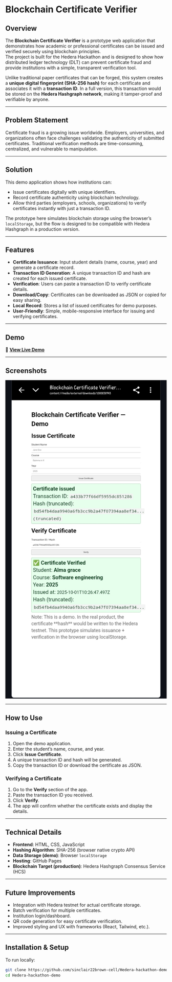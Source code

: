 # Blockchain Certificate Verifier  

## Overview  
The **Blockchain Certificate Verifier** is a prototype web application that demonstrates how academic or professional certificates can be issued and verified securely using blockchain principles.  
The project is built for the Hedera Hackathon and is designed to show how distributed ledger technology (DLT) can prevent certificate fraud and provide institutions with a simple, transparent verification tool.  

Unlike traditional paper certificates that can be forged, this system creates a **unique digital fingerprint (SHA-256 hash)** for each certificate and associates it with a **transaction ID**. In a full version, this transaction would be stored on the **Hedera Hashgraph network**, making it tamper-proof and verifiable by anyone.  

---

## Problem Statement  
Certificate fraud is a growing issue worldwide. Employers, universities, and organizations often face challenges validating the authenticity of submitted certificates. Traditional verification methods are time-consuming, centralized, and vulnerable to manipulation.  

---

## Solution  
This demo application shows how institutions can:  
- Issue certificates digitally with unique identifiers.  
- Record certificate authenticity using blockchain technology.  
- Allow third parties (employers, schools, organizations) to verify certificates instantly with just a transaction ID.  

The prototype here simulates blockchain storage using the browser’s `localStorage`, but the flow is designed to be compatible with Hedera Hashgraph in a production version.  

---

## Features  
- **Certificate Issuance**: Input student details (name, course, year) and generate a certificate record.  
- **Transaction ID Generation**: A unique transaction ID and hash are created for each issued certificate.  
- **Verification**: Users can paste a transaction ID to verify certificate details.  
- **Download/Copy**: Certificates can be downloaded as JSON or copied for easy sharing.  
- **Local Record**: Stores a list of issued certificates for demo purposes.  
- **User-Friendly**: Simple, mobile-responsive interface for issuing and verifying certificates.  

---

## Demo  
🔗 **[View Live Demo](https://sinclair22brown-cell.github.io/Hedera-hackathon-demo/)**  

---

## Screenshots  
![App Screenshot](Screenshot_20251001-154432.jpg)  

---

## How to Use  

### Issuing a Certificate  
1. Open the demo application.  
2. Enter the student’s name, course, and year.  
3. Click **Issue Certificate**.  
4. A unique transaction ID and hash will be generated.  
5. Copy the transaction ID or download the certificate as JSON.  

### Verifying a Certificate  
1. Go to the **Verify** section of the app.  
2. Paste the transaction ID you received.  
3. Click **Verify**.  
4. The app will confirm whether the certificate exists and display the details.  

---

## Technical Details  

- **Frontend**: HTML, CSS, JavaScript  
- **Hashing Algorithm**: SHA-256 (browser native crypto API)  
- **Data Storage (demo)**: Browser `localStorage`  
- **Hosting**: GitHub Pages  
- **Blockchain Target (production)**: Hedera Hashgraph Consensus Service (HCS)  

---

## Future Improvements  
- Integration with Hedera testnet for actual certificate storage.  
- Batch verification for multiple certificates.  
- Institution login/dashboard.  
- QR code generation for easy certificate verification.  
- Improved styling and UX with frameworks (React, Tailwind, etc.).  

---

## Installation & Setup  

To run locally:  
```bash
git clone https://github.com/sinclair22brown-cell/Hedera-hackathon-demo.git
cd Hedera-hackathon-demo
